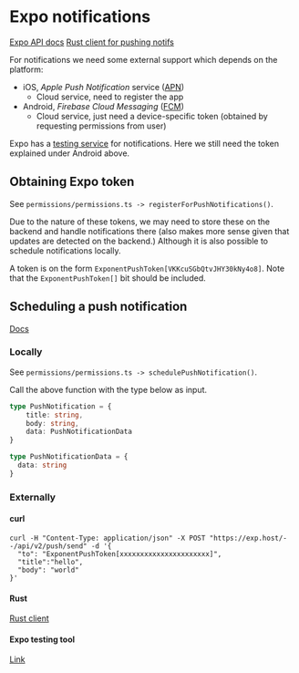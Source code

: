 # Expo notifications

[Expo API docs](https://docs.expo.io/versions/latest/sdk/notifications/)
[Rust client for pushing notifs](https://github.com/expo/expo-server-sdk-rust)

For notifications we need some external support which depends on the platform:
- iOS, *Apple Push Notification* service ([APN](https://developer.apple.com/library/archive/documentation/NetworkingInternet/Conceptual/RemoteNotificationsPG/APNSOverview.html))
    - Cloud service, need to register the app
- Android, *Firebase Cloud Messaging* ([FCM](https://firebase.google.com/docs/cloud-messaging/))
    - Cloud service, just need a device-specific token (obtained by requesting permissions from user)

Expo has a [testing service](https://expo.io/notifications) for notifications. Here we still need the token explained under Android above.

## Obtaining Expo token
See `permissions/permissions.ts -> registerForPushNotifications()`. 

Due to the nature of these tokens, we may need to store these on the backend and handle notifications there (also makes more sense given that updates are detected on the backend.)
Although it is also possible to schedule notifications locally.

A token is on the form `ExponentPushToken[VKKcuSGbQtvJHY30kNy4o8]`.
Note that the `ExponentPushToken[]` bit should be included.

## Scheduling a push notification
[Docs](https://docs.expo.io/push-notifications/sending-notifications/)

### Locally
See `permissions/permissions.ts -> schedulePushNotification()`.

Call the above function with the type below as input.

```typescript
type PushNotification = {
    title: string,
    body: string,
    data: PushNotificationData
}

type PushNotificationData = {
  data: string
}
```

### Externally

#### curl

```shell
curl -H "Content-Type: application/json" -X POST "https://exp.host/--/api/v2/push/send" -d '{
  "to": "ExponentPushToken[xxxxxxxxxxxxxxxxxxxxxx]",
  "title":"hello",
  "body": "world"
}'

```

#### Rust

[Rust client](https://github.com/expo/expo-server-sdk-rust)

#### Expo testing tool

[Link](https://expo.io/notifications)

